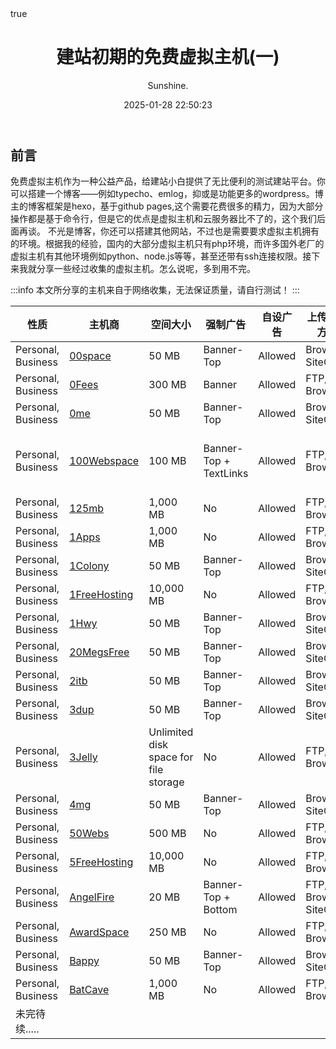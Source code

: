 ﻿---
title: 建站初期的免费虚拟主机(一)
author: Sunshine.
date: 2025-01-28 22:50:23
audio: true
math: true
categories:
    - [杂谈]
---
##  前言
   免费虚拟主机作为一种公益产品，给建站小白提供了无比便利的测试建站平台。你可以搭建一个博客——例如typecho、emlog，抑或是功能更多的wordpress。博主的博客框架是hexo，基于github pages,这个需要花费很多的精力，因为大部分操作都是基于命令行，但是它的优点是虚拟主机和云服务器比不了的，这个我们后面再谈。
   不光是博客，你还可以搭建其他网站，不过也是需要要求虚拟主机拥有的环境。根据我的经验，国内的大部分虚拟主机只有php环境，而许多国外老厂的虚拟主机有其他环境例如python、node.js等等，甚至还带有ssh连接权限。接下来我就分享一些经过收集的虚拟主机。怎么说呢，多到用不完。

:::info
本文所分享的主机来自于网络收集，无法保证质量，请自行测试！
:::

| 性质| 主机商| 空间大小| 强制广告 | 自设广告 | 上传文件方式| 可运行脚本| 域名设置 | 评分| 访问  |
| --- | --- | --- | --- | --- | --- | --- | --- | --- | --- |
| Personal, Business | [00space](http://signup.00space.com/cgi-bin/path/signup) | 50 MB | Banner-Top | Allowed | Browser, SiteCopy | ISML | Subdomain | 14 | [Review](http://signup.00space.com/cgi-bin/path/signup) |
| Personal, Business | [0Fees](http://www.0fees.net/) | 300 MB | Banner | Allowed | FTP, Browser | PHP | Domain, Subdomain | 48 | [Review](http://www.0fees.net/) |
| Personal, Business | [0me](http://signup.0me.com/cgi-bin/path/signup) | 50 MB | Banner-Top | Allowed | Browser, SiteCopy | ISML | Subdomain | 14 | [Review](http://signup.0me.com/cgi-bin/path/signup) |
| Personal, Business | [100Webspace](http://www.100webspace.com/web-hosting/free-plan.html) | 100 MB | Banner-Top + TextLinks | Allowed | FTP, Browser | CGI, PHP, SSI, FrontPage Extensions, Perl | Domain, Subdomain | 96 | [Review](http://www.100webspace.com/web-hosting/free-plan.html) |
| Personal, Business | [125mb](http://www.125mb.com/) | 1,000 MB | No | Allowed | FTP, Browser | CGI, PHP, Perl | Domain, Subdomain | 68 | [Review](http://www.125mb.com/) |
| Personal, Business | [1Apps](http://www.1apps.net/) | 1,000 MB | No | Allowed | FTP, Browser | ASP, SSI | Domain, Subdomain | 92 | [Review](http://www.1apps.net/) |
| Personal, Business | [1Colony](http://signup.1colony.com/cgi-bin/path/signup) | 50 MB | Banner-Top | Allowed | Browser, SiteCopy | ISML | Subdomain | 14 | [Review](http://signup.1colony.com/cgi-bin/path/signup) |
| Personal, Business | [1FreeHosting](http://www.1freehosting.com/) | 10,000 MB | No | Allowed | FTP, Browser | PHP | Domain, Subdomain | 110 | [Review](http://www.1freehosting.com/) |
| Personal, Business | [1Hwy](http://signup.1hwy.com/cgi-bin/path/signup) | 50 MB | Banner-Top | Allowed | Browser, SiteCopy | ISML | Subdomain | 14 | [Review](http://signup.1hwy.com/cgi-bin/path/signup) |
| Personal, Business | [20MegsFree](http://signup.20megsfree.com/cgi-bin/path/signup) | 50 MB | Banner-Top | Allowed | Browser, SiteCopy | ISML | Subdomain | 14 | [Review](http://signup.20megsfree.com/cgi-bin/path/signup) |
| Personal, Business | [2itb](http://signup.2itb.com/cgi-bin/path/signup) | 50 MB | Banner-Top | Allowed | Browser, SiteCopy | ISML | Subdomain | 14 | [Review](http://signup.2itb.com/cgi-bin/path/signup) |
| Personal, Business | [3dup](http://signup.3dup.net/cgi-bin/path/signup) | 50 MB | Banner-Top | Allowed | Browser, SiteCopy | ISML | Subdomain | 14 | [Review](http://signup.3dup.net/cgi-bin/path/signup) |
| Personal, Business | [3Jelly](http://3jelly.com/) | Unlimited disk space for file storage | No | Allowed | FTP, Browser | PHP | Domain, Subdomain | 68 | [Review](http://3jelly.com/) |
| Personal, Business | [4mg](http://signup.4mg.com/cgi-bin/path/signup) | 50 MB | Banner-Top | Allowed | Browser, SiteCopy | ISML | Subdomain | 14 | [Review](http://signup.4mg.com/cgi-bin/path/signup) |
| Personal, Business | [50Webs](http://www.50webs.com/) | 500 MB | No | Allowed | FTP, Browser | \- | Domain, Subdomain | 95 | [Review](http://www.50webs.com/) |
| Personal, Business | [5FreeHosting](http://5freehosting.com/) | 10,000 MB | No | Allowed | FTP, Browser | PHP | Domain, Subdomain | 72 | [Review](http://5freehosting.com/) |
| Personal, Business | [AngelFire](http://angelfire.lycos.com/) | 20 MB | Banner-Top + Bottom | Allowed | FTP, Browser, SiteCopy | FrontPage Extensions | /dir/you | 56 | [Review](http://angelfire.lycos.com/) |
| Personal, Business | [AwardSpace](http://www.awardspace.com/) | 250 MB | No | Allowed | FTP, Browser | CGI, PHP, Perl | Domain, Subdomain | 110 | [Review](http://www.awardspace.com/) |
| Personal, Business | [Bappy](http://signup.bappy.com/cgi-bin/path/signup) | 50 MB | Banner-Top | Allowed | Browser, SiteCopy | ISML | Subdomain | 14 | [Review](http://signup.bappy.com/cgi-bin/path/signup) |
| Personal, Business | [BatCave](http://www.batcave.net/) | 1,000 MB | No | Allowed | FTP, Browser | CGI, PHP, Perl | Domain, Subdomain | 68 | [Review](http://www.batcave.net/) 
|未完待续.....|



